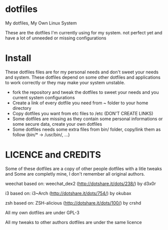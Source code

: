 dotfiles
========

My dotfiles, My Own Linux System

These are the dotfiles I'm currently using for my system. not perfect yet and
have a lot of unneeded or missing configurations

Install
========

These dotfiles files are for my personal needs and don't sweet your needs and
system. These dotfiles depend on some other dotfiles and applications to work
correctly or they may make your system unstable.

* fork the repository and tweak the dotfiles to sweet your needs and you current
system configurations
* Create a link of every dotfile you need from ~ folder to your home directory
* Copy dotfiles you want from etc files to /etc (DON'T CREATE LINKS)
* Some dotfiles are missing as they contain some personal informations or some
  secure data, create your own dotfiles
* Some dotfiles needs some extra files from bin/ folder,
  copy/link them as follow (bin/\* -> /usr/bin/, ...)

LICENCE and CREDITS
=========

Some of these dotfiles are a copy of other people dotfiles with a litle tweaks
and Some are completly mine, I don't remember all original authors.

weechat based on: weechat\_dex2 (http://dotshare.it/dots/238/) by d3x0r

i3 based on: i3~Arch (http://dotshare.it/dots/754/) by okubax

zsh based on: ZSH-alicious (http://dotshare.it/dots/100/) by crshd


All my own dotfiles are under GPL-3

All my tweaks to other authors dotfiles are under the same licence
